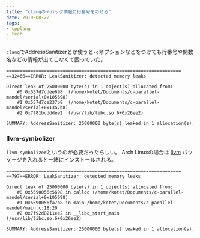 ```yaml
---
title: "clangのデバッグ情報に行番号をのせる"
date: 2019-08-22
tags:
- cpplang
- tech
---
```


`clang`でAddressSanitizerとか使うと`-g`オプションなどをつけても行番号や関数名などの情報が出てこなくて困っていた。

```console
=================================================================
==32466==ERROR: LeakSanitizer: detected memory leaks

Direct leak of 25000000 byte(s) in 1 object(s) allocated from:
    #0 0x557d7cdee698  (/home/kotet/Documents/c-parallel-mandel/serial+0x105698)
    #1 0x557d7ce237b8  (/home/kotet/Documents/c-parallel-mandel/serial+0x13a7b8)
    #2 0x7f81bcdddee2  (/usr/lib/libc.so.6+0x26ee2)

SUMMARY: AddressSanitizer: 25000000 byte(s) leaked in 1 allocation(s).
```

### llvm-symbolizer

`llvm-symbolizer`というのが必要だったらしい。
Arch Linuxの場合は
[llvm](https://www.archlinux.org/packages/extra/x86_64/llvm/)
パッケージを入れると一緒にインストールされる。

```console
=================================================================
==797==ERROR: LeakSanitizer: detected memory leaks

Direct leak of 25000000 byte(s) in 1 object(s) allocated from:
    #0 0x5590056c5698 in calloc (/home/kotet/Documents/c-parallel-mandel/serial+0x105698)
    #1 0x5590056fa7b8 in main /home/kotet/Documents/c-parallel-mandel/main.c:18:20
    #2 0x7f92d8211ee2 in __libc_start_main (/usr/lib/libc.so.6+0x26ee2)

SUMMARY: AddressSanitizer: 25000000 byte(s) leaked in 1 allocation(s).
```
